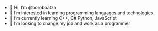 - 👋 Hi, I’m @boroboatza
- 👀 I’m interested in learning programming languages and technologies
- 🌱 I’m currently learning C++, C# Python, JavaScript
- 💞️ I’m looking to change my job and work as a programmer


<!---
boroboatza/boroboatza is a ✨ special ✨ repository because its `README.md` (this file) appears on your GitHub profile.
You can click the Preview link to take a look at your changes.
--->
